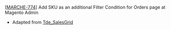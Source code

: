 [[MARCHE-774](https://bounteous.jira.com/browse/MARCHE-774)] Add SKU as an additional Filter Condition for Orders page at Magento Admin

- Adapted from [Tde_SalesGrid](https://github.com/mattador/tde-sales-grid
)


